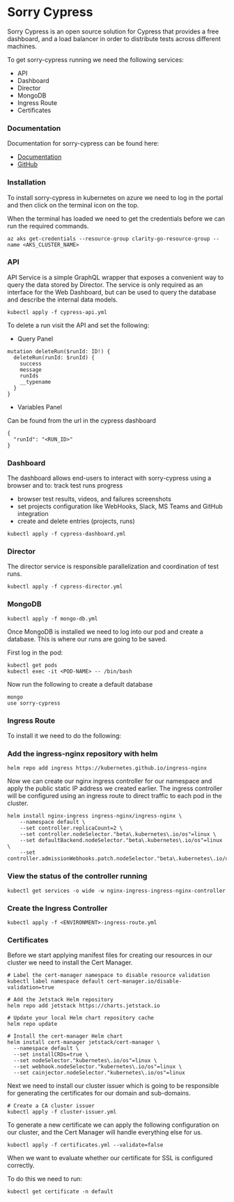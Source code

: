 # Sorry Cypress

Sorry Cypress is an open source solution for Cypress that provides
a free dashboard, and a load balancer in order to distribute tests
across different machines.

To get sorry-cypress running we need the following services:

- API
- Dashboard
- Director
- MongoDB
- Ingress Route
- Certificates

### Documentation

Documentation for sorry-cypress can be found here:

- [Documentation](https://docs.sorry-cypress.dev/)
- [GitHub](https://github.com/sorry-cypress/sorry-cypress)

### Installation

To install sorry-cypress in kubernetes on azure we need to log in the portal
and then click on the terminal icon on the top.

When the terminal has loaded we need to get the credentials before we can run the
required commands.

```
az aks get-credentials --resource-group clarity-go-resource-group --name <AKS_CLUSTER_NAME>
```

### API

API Service is a simple GraphQL wrapper that exposes a convenient way to query the data stored by Director.
The service is only required as an interface for the Web Dashboard, but can be used to query the database 
and describe the internal data models.

```
kubectl apply -f cypress-api.yml
```

To delete a run visit the API and set the following:

- Query Panel
```
mutation deleteRun($runId: ID!) {
  deleteRun(runId: $runId) {
    success
    message
    runIds
    __typename
  }
}
```

- Variables Panel

Can be found from the url in the cypress dashboard
```
{
  "runId": "<RUN_ID>"
}
```

### Dashboard

The dashboard allows end-users to interact with sorry-cypress using a browser and to:
track test runs progress

- browser test results, videos, and failures screenshots
- set projects configuration like WebHooks, Slack, MS Teams and GitHub integration
- create and delete entries (projects, runs)

```
kubectl apply -f cypress-dashboard.yml
```

### Director

The director service is responsible parallelization and coordination of test runs.

```
kubectl apply -f cypress-director.yml
```

### MongoDB

```
kubectl apply -f mongo-db.yml
```

Once MongoDB is installed we need to log into our pod and create a database.
This is where our runs are going to be saved.

First log in the pod:

```
kubectl get pods
kubectl exec -it <POD-NAME> -- /bin/bash 
```

Now run the following to create a default database

```
mongo
use sorry-cypress
```

### Ingress Route

To install it we need to do the following:

### Add the ingress-nginx repository with helm

```
helm repo add ingress https://kubernetes.github.io/ingress-nginx
```

Now we can create our nginx ingress controller for our namespace and apply
the public static IP address we created earlier. The ingress controller will be
configured using an ingress route to direct traffic to each pod in the cluster.

```
helm install nginx-ingress ingress-nginx/ingress-nginx \
    --namespace default \
    --set controller.replicaCount=2 \
    --set controller.nodeSelector."beta\.kubernetes\.io/os"=linux \
    --set defaultBackend.nodeSelector."beta\.kubernetes\.io/os"=linux \
    --set controller.admissionWebhooks.patch.nodeSelector."beta\.kubernetes\.io/os"=linux
```

### View the status of the controller running

```
kubectl get services -o wide -w nginx-ingress-ingress-nginx-controller
```

### Create the Ingress Controller

```
kubectl apply -f <ENVIRONMENT>-ingress-route.yml
```

### Certificates

Before we start applying manifest files for creating our resources 
in our cluster we need to install the Cert Manager.

```
# Label the cert-manager namespace to disable resource validation
kubectl label namespace default cert-manager.io/disable-validation=true

# Add the Jetstack Helm repository
helm repo add jetstack https://charts.jetstack.io

# Update your local Helm chart repository cache
helm repo update

# Install the cert-manager Helm chart
helm install cert-manager jetstack/cert-manager \
  --namespace default \
  --set installCRDs=true \
  --set nodeSelector."kubernetes\.io/os"=linux \
  --set webhook.nodeSelector."kubernetes\.io/os"=linux \
  --set cainjector.nodeSelector."kubernetes\.io/os"=linux
```

Next we need to install our cluster issuer which is going to be
responsible for generating the certificates for our domain and
sub-domains.

```
# Create a CA cluster issuer
kubectl apply -f cluster-issuer.yml
```

To generate a new certificate we can apply the following
configuration on our cluster, and the Cert Manager will 
handle everything else for us.

```
kubectl apply -f certificates.yml --validate=false
```

When we want to evaluate whether our certificate for SSL 
is configured correctly.

To do this we need to run:

```
kubectl get certificate -n default
```
